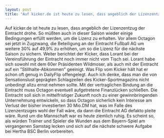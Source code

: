 ```yaml
---
layout: post
title: "Auf kicker.de ist heute zu lesen, dass angeblich der Lizenzentzug der Eintracht drohe."
---
```


Auf kicker.de ist heute zu lesen, dass angeblich der Lizenzentzug der Eintracht drohe. So müßten auch in dieser Saison wieder einige Bedingungen erfüllt werden, um die Lizenz zu erhalten. Vor allem Octagon sei jetzt in Zugzwang, die Beteiligung an der Eintracht Fußball AG um weitere 30% auf 49,9% zu erhöhen, um so die Lizenz für die nächste Saison zu sichern. Weiter berichtet der Kicker, dass Lorant bei der Vereinsführung der Eintracht noch immer nicht vom Tisch sei. Lorant habe sich sowohl mit dem 60er Präsidenten Wildmoser, als auch mit der Eintracht auf ein "Stillhalte-Abkommen" geeinigt. Was Flip vom Kicker hält hat er schon oft genug in DailyFlip offengelegt. Auch ich denke, dass man die von Sensationslust geprägten Schlagzeilen des Kicker-Sportmagazins nicht unbedingt allzu ernst nehmen sollte. Mit der vertraglichen Bindung an die Eintracht muss Octagon eventuell aufgetretene Finanzlücken schließen. Die Eintracht soll sich in mittelfristiger Zukunft noch zu einer gewinnbringenden Unternehmung entwickeln, so dass Octagon sicherlich kein Interesse am Verlust der bisher investierten 30 Mio.DM hat, was im Falle des Lizenzentzuges wohl der Fall wäre, da dann die Eintracht AG defakto pleite wäre. Rund um die Mannschaft war es heute ziemlich ruhig. Es scheint so, als würden Trainer und Spieler die Wunden aus dem Bayern-Spiel am vergangenen Samstag lecken und sich auf die nächste schwere Aufgabe bei Hertha BSC Berlin vorbereiten.
